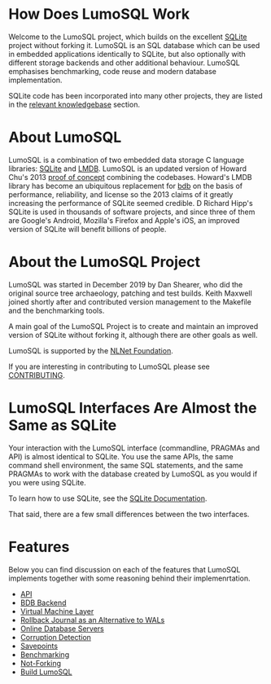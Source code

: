 <!-- SPDX-License-Identifier: CC-BY-SA-4.0 -->
<!-- SPDX-FileCopyrightText: 2020 The LumoSQL Authors -->
<!-- SPDX-ArtifactOfProjectName: LumoSQL -->
<!-- SPDX-FileType: Documentation -->
<!-- SPDX-FileComment: Original by Dan Shearer, 2020 -->

# How Does LumoSQL Work

Welcome to the LumoSQL project, which builds on the excellent
[SQLite](https://sqlite.org/) project without forking it.  LumoSQL is an SQL database
which can be used in embedded applications identically to SQLite, but also
optionally with different storage backends and other additional behaviour.
LumoSQL emphasises benchmarking, code reuse and modern database implementation.


SQLite code has been incorporated into many other projects, they are listed in the [relevant knowledgebase](./2.4-relevant-knowledgebase.md#list-of-sqlite-code-related-knowledge) section.


About LumoSQL
=============

LumoSQL is a combination of two embedded data storage C language libraries:
[SQLite](https://sqlite.org) and [LMDB](https://github.com/LMDB/lmdb). LumoSQL
is an updated version of Howard Chu's 2013
[proof of concept](https://github.com/LMDB/sqlightning) combining the codebases.
Howard's LMDB library has become an ubiquitous replacement for
[bdb](https://sleepycat.com/) on the basis of performance, reliability, and
license so the 2013 claims of it greatly increasing the performance of SQLite
seemed credible. D Richard Hipp's SQLite is used in thousands of software
projects, and since three of them are Google's Android, Mozilla's Firefox and
Apple's iOS, an improved version of SQLite will benefit billions of people.

About the LumoSQL Project
=========================

LumoSQL was started in December 2019 by Dan Shearer, who did the original source
tree archaeology, patching and test builds. Keith Maxwell joined shortly after
and contributed version management to the Makefile and the benchmarking tools.

A main goal of the LumoSQL Project is to create and maintain an improved version of
SQLite without forking it, although there are other goals as well.

LumoSQL is supported by the [NLNet Foundation](https://nlnet.nl).

If you are interesting in contributing to LumoSQL please see [CONTRIBUTING](/CONTRIBUTING.md).



LumoSQL Interfaces Are Almost the Same as SQLite
================================================

Your interaction with the LumoSQL interface (commandline, PRAGMAs and API) is
almost identical to SQLite. You use the same APIs, the same command shell
environment, the same SQL statements, and the same PRAGMAs to work with the
database created by LumoSQL as you would if you were using SQLite.

To learn how to use SQLite, see the [SQLite Documentation](https://sqlite.org/docs.html).

That said, there are a few small differences between the two interfaces.

# Features

Below you can find discussion on each of the features that LumoSQL implements together with some reasoning behind their implemenrtation.

* [API](./api.md)
* [BDB Backend](./backends.md)
* [Virtual Machine Layer](./virtual-machine.md)
* [Rollback Journal as an Alternative to WALs](./WALs.md)
* [Online Database Servers](./online-database-servers.md)
* [Corruption Detection](./lumo-corruption-detection-and-magic.md)
* [Savepoints](./what-are-savepoints.md)
* [Benchmarking](./3.3-benchmarking.md/#benchmarking-lumosql)
* [Not-Forking](./3.4-not-forking-tool.md#not-forking-upstream-source-code-tracker)
* [Build LumoSQL](./3.5-lumo-test-build)

